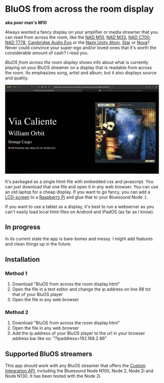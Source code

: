 # BluOS from across the room display
**aka poor man's M10**

Always wanted a fancy display on your amplifier or media streamer that you can read from across the room, like the [NAD M10](https://nadelectronics.com/product/m10-v2/), [NAD M33](https://nadelectronics.com/product/m33-bluos-streaming-dac-amplifier/), [NAD C700](https://nadelectronics.com/product/c-700/), [NAD T778](https://nadelectronics.com/product/t778-surround-amplifier/), [Cambridge Audio Evo](https://www.cambridgeaudio.com/row/en/products/evo/evo-150) or the [Naim Unity Atom](https://www.naimaudio.com/product/uniti-atom), [Star](https://www.naimaudio.com/product/uniti-star) or [Nova](https://www.naimaudio.com/product/uniti-nova)? Never could convince your super-ego and/or loved-ones that it's worth the considerable amount of cash? I read you.

*BluOS from across the room display* shows info about what is currently playing on your BluOS streamer on a display that is readable from across the room. Its emphasizes song, artist and album, but it also displays source and quality.

![screenshot of BluOS from across the room display in a browser](https://github.com/buzink/BluOS-from-across-the-room-display/blob/master/Screenshot-browser.jpg?raw=true)

It's packaged as a single html-file with embedded css and javascript. You can just download that one file and open it in any web browser. You can use an old laptop for a cheap display. If you want to go fancy, you can add a [LCD-screen](https://www.raspberrypi.com/products/raspberry-pi-touch-display/) to a [Raspberry Pi](https://www.raspberrypi.com) and glue that to your Bluesound Node :).

If you want to use a tablet as a display, it's best to run a webserver as you can't easily load local html-files on Android and iPadOS (as far as I know).

## In progress
In its current state the app is bare-bones and messy. I might add features and clean things up in the future.

## Installation
### Method 1
1. Download "BluOS from across the room display.html"
1. Open the file in a text editor and change the ip address on line 98 tot that of your BluOS player
1. Open the file in any web browser

### Method 2
1. Download "BluOS from across the room display.html"
1. Open the file in any web browser
1. Add the ip address of your BluOS player to the url in your browser address bar like so: "?ipaddress=192.168.2.86"

## Supported BluOS streamers
This app should work with any BluOS streamer that offers the [Custom Integration API](https://bluos.net/wp-content/uploads/2021/03/Custom-Integration-API-v1.0_March-2021.pdf), including the Bluesound Node N100, Node 2, Node 2i and Node N130. It has been tested with the Node 2i.
